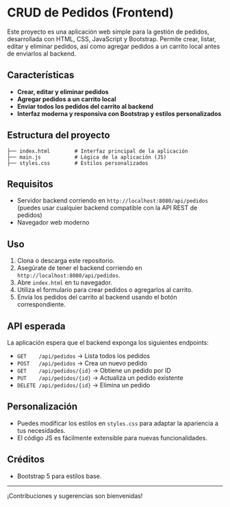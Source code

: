 # CRUD de Pedidos (Frontend)

Este proyecto es una aplicación web simple para la gestión de pedidos, desarrollada con HTML, CSS, JavaScript y Bootstrap. Permite crear, listar, editar y eliminar pedidos, así como agregar pedidos a un carrito local antes de enviarlos al backend.

## Características

- **Crear, editar y eliminar pedidos**
- **Agregar pedidos a un carrito local**
- **Enviar todos los pedidos del carrito al backend**
- **Interfaz moderna y responsiva con Bootstrap y estilos personalizados**

## Estructura del proyecto

```
├── index.html        # Interfaz principal de la aplicación
├── main.js           # Lógica de la aplicación (JS)
├── styles.css        # Estilos personalizados
```

## Requisitos

- Servidor backend corriendo en `http://localhost:8080/api/pedidos` (puedes usar cualquier backend compatible con la API REST de pedidos)
- Navegador web moderno

## Uso

1. Clona o descarga este repositorio.
2. Asegúrate de tener el backend corriendo en `http://localhost:8080/api/pedidos`.
3. Abre `index.html` en tu navegador.
4. Utiliza el formulario para crear pedidos o agregarlos al carrito.
5. Envía los pedidos del carrito al backend usando el botón correspondiente.

## API esperada

La aplicación espera que el backend exponga los siguientes endpoints:

- `GET    /api/pedidos`         → Lista todos los pedidos
- `POST   /api/pedidos`         → Crea un nuevo pedido
- `GET    /api/pedidos/{id}`    → Obtiene un pedido por ID
- `PUT    /api/pedidos/{id}`    → Actualiza un pedido existente
- `DELETE /api/pedidos/{id}`    → Elimina un pedido

## Personalización

- Puedes modificar los estilos en `styles.css` para adaptar la apariencia a tus necesidades.
- El código JS es fácilmente extensible para nuevas funcionalidades.

## Créditos

- Bootstrap 5 para estilos base.

---

¡Contribuciones y sugerencias son bienvenidas! 